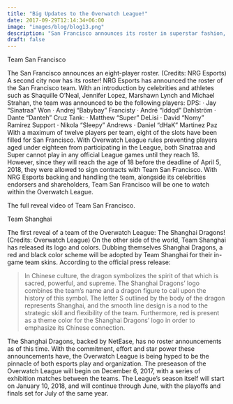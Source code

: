 ```yaml
---
title: "Big Updates to the Overwatch League!"
date: 2017-09-29T12:14:34+06:00
image: "images/blog/blog13.png"
description: "San Francisco announces its roster in superstar fashion, while Shanghai unveils their logo and branding."
draft: false
---
```


Team San Francisco

The San Francisco announces an eight-player roster. (Credits: NRG Esports)
A second city now has its roster! NRG Esports has announced the roster of the San Francisco team. With an introduction by celebrities and athletes such as Shaquille O’Neal, Jennifer Lopez, Marshawn Lynch and Michael Strahan, the team was announced to be the following players:
DPS:
· Jay “Sinatraa” Won
· Andrej “Babybay” Francisty
· André “Iddqd” Dahlström
· Dante “Danteh” Cruz
Tank:
· Matthew “Super” DeLisi
· David “Nomy” Ramirez
Support
· Nikola “Sleepy” Andrews
· Daniel “dHaK” Martinez Paz
With a maximum of twelve players per team, eight of the slots have been filled for San Francisco. With Overwatch League rules preventing players aged under eighteen from participating in the League, both Sinatraa and Super cannot play in any official League games until they reach 18. However, since they will reach the age of 18 before the deadline of April 5, 2018, they were allowed to sign contracts with Team San Francisco.
With NRG Esports backing and handling the team, alongside its celebrities endorsers and shareholders, Team San Francisco will be one to watch within the Overwatch League.

The full reveal video of Team San Francisco.

Team Shanghai

The first reveal of a team of the Overwatch League: The Shanghai Dragons! (Credits: Overwatch League)
On the other side of the world, Team Shanghai has released its logo and colors. Dubbing themselves Shanghai Dragons, a red and black color scheme will be adopted by Team Shanghai for their in-game team skins. According to the official press release:
> In Chinese culture, the dragon symbolizes the spirit of that which is sacred, powerful, and supreme. The Shanghai Dragons’ logo combines the team’s name and a dragon figure to call upon the history of this symbol. The letter S outlined by the body of the dragon represents Shanghai, and the smooth line design is a nod to the strategic skill and flexibility of the team. Furthermore, red is present as a theme color for the Shanghai Dragons’ logo in order to emphasize its Chinese connection.

The Shanghai Dragons, backed by NetEase, has no roster announcements as of this time.
With the commitment, effort and star power these announcements have, the Overwatch League is being hyped to be the pinnacle of both esports play and organization. The preseason of the Overwatch League will begin on December 6, 2017, with a series of exhibition matches between the teams. The League’s season itself will start on January 10, 2018, and will continue through June, with the playoffs and finals set for July of the same year.
